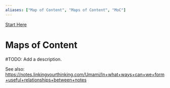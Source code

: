```yaml
---
aliases: ["Map of Content", "Maps of Content", "MoC"]
---
```

[Start Here](/Start%20Here.md)
# Maps of Content

#TODO: Add a description.

See also: https://notes.linkingyourthinking.com/Umami/In+what+ways+can+we+form+useful+relationships+between+notes
